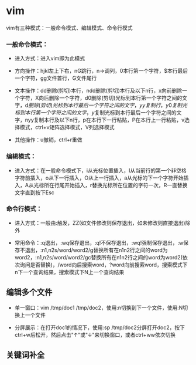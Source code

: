 # vim

vim有三种模式：一般命令模式、编辑模式、命令行模式

### 一般命令模式：

- 进入方式：进入vim即为此模式

- 方向操作：hjkl左上下右，nG跳行，n→调列，0本行第一个字符，$本行最后一个字符，gg文件首行，G文件尾行

- 文本操作：dd删除(剪切)本行，ndd删除(剪切)本行及以下n行，x向前删除一个字符，X向后删除一个字符，d0删除(剪切)光标到本行第一个字符之间的文字，d$删除(剪切)光标到本行最后一个字符之间的文字，yy复制行，y0复制光标到本行第一个字符之间的文字，y$复制光标到本行最后一个字符之间的文字，nyy复制本行及以下n行，p在本行下一行粘贴，P在本行上一行粘贴，v选择模式，ctrl+v矩阵选择模式，V列选择模式

- 其他操作：u撤销，ctrl+r重做

### 编辑模式：

- 进入方式：在一般命令模式下，i从光标位置插入，I从当前行的第一个非空格字符前插入，o从下一行插入，O从上一行插入，a从光标的下一个字符开始插入，A从光标所在行尾开始插入，r替换光标所在位置的字符一次，R一直替换文字直到按下Esc

### 命令行模式：

- 进入方式：一般由:触发，ZZ(如文件修改则保存退出，如未修改则直接退出)除外

- 常用命令：:q退出，:wq保存退出，:q!不保存退出，:wq!强制保存退出，:w保存不退出，:n1,n2s/word/word2/g替换所有在n1n2行之间的word为word2，:n1,n2s/word/word2/gc替换所有在n1n2行之间的word为word2(依次询问是否替换)，/word向后搜索word，?word向前搜索word，搜索模式下n下一个查询结果，搜索模式下N上一个查询结果

## 编辑多个文件

- 单一窗口：vim /tmp/doc1 /tmp/doc2，使用:n切换到下一个文件，使用:N切换上一个文件

- 分屏展示：在打开doc1的情况下，使用:sp /tmp/doc2分屏打开doc2，按下ctrl+w后松开，然后点击"↑"或"↓"来切换窗口，或者ctrl+ww依次切换

## 关键词补全
